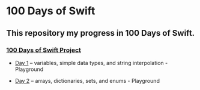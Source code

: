# 100 Days of Swift

## This repository my progress in 100 Days of Swift.

### [100 Days of Swift Project](https://www.hackingwithswift.com/100)

* [Day 1](https://github.com/giovanninibarbosa/100daysofswift/tree/main/Day1.playground) – variables, simple data types, and string interpolation - Playground

* [Day 2](https://github.com/giovanninibarbosa/100daysofswift/tree/main/Day2.playground) – arrays, dictionaries, sets, and enums - Playground

